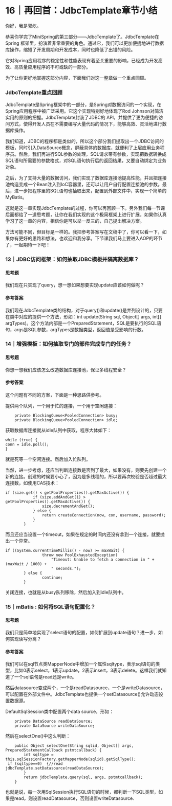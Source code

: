 # 16｜再回首：JdbcTemplate章节小结
你好，我是郭屹。

恭喜你学完了MiniSpring的第三部分——JdbcTemplate了。JdbcTemplate在Spring 框架里，扮演着非常重要的角色。通过它，我们可以更加便捷地进行数据库操作，缩短了开发周期和开发成本，同时也降低了出错的风险。

它对Spring应用程序的稳定性和性能表现有着至关重要的影响，已经成为开发高效、高质量应用程序的不可或缺的一部分。

为了让你更好地掌握这部分内容，下面我们对这一整章做一个重点回顾。

### JdbcTemplate重点回顾

JdbcTemplate是Spring框架中的一部分，是Spring对数据访问的一个实现，在Spring应用程序中被广泛采用。它这个实现特别好地体现了Rod Johnson对简洁实用的原则的把握。JdbcTemplate封装了JDBC的 API，并提供了更为便捷的访问方式，使得开发人员在不需要编写大量代码的情况下，能够高效、灵活地进行数据库操作。

我们知道，JDBC的程序都是类似的，所以这个部分我们提取出一个JDBC访问的模板，同时引入DataSource概念，屏蔽具体的数据库，就便利了上层应用业务程序员。然后，我们再进行SQL参数的处理，SQL请求带有参数，实现把数据转换成SQL语句所需要的参数格式，对SQL语句执行后的返回结果，又要自动绑定为业务对象。

之后，为了支持大量的数据访问，我们实现了数据库连接池提高性能，并且把连接池构造变成一个Bean注入到IoC容器里，还可以让用户自行配置连接池的参数。最后，进一步把程序里的SQL语句也抽取出来，配置到外部文件中，实现一个简单的MyBatis。

这就是这一章实现JdbcTemplate的过程，你可以再回顾一下。另外我们每一节课后面都给了一道思考题，让你在我们实现的这个极简框架上进行扩展，如果你认真学习了这一章的内容，相信你是可以举一反三的，自己提出解决方案。

方法可能不同，但目标是一样的。我把参考答案写在文稿中了，你可以看一下，如果你有更好的思路和想法，也欢迎和我分享。下节课我们马上要进入AOP的环节了，一起期待一下吧！

### 13｜JDBC访问框架：如何抽取JDBC模板并隔离数据库？

#### 思考题

我们现在只实现了query，想一想如果想要实现update应该如何做呢？

#### 参考答案

我们现在JdbcTemplate类的结构，对于query()和update()是并列设计的，只要在类中对应的提供一个方法，形如：int update(String sql, Object\[\] args, int\[\] argTypes)。这个方法内部是一个PreparedStatement，SQL是要执行的SQL语句，args是SQL参数，argTypes是数据类型，返回值是受影响的行数。

### 14｜增强模板：如何抽取专门的部件完成专门的任务？

#### 思考题

你想一想我们应该怎么改造数据库连接池，保证多线程安全？

#### 参考答案

这个问题有不同的方案，下面是一种思路供参考。

提供两个队列，一个用于忙的连接，一个用于空闲连接：

```plain
    private BlockingQueue<PooledConnection> busy;
    private BlockingQueue<PooledConnection> idle;

```

获取数据库连接就从idle队列中获取，程序大体如下：

```plain
while (true) {
conn = idle.poll();
}

```

就是死等一个空闲连接。然后加入忙队列。

当然，进一步考虑，还应当判断连接数是否到了最大，如果没有，则要先创建一个新的连接。创建的时候要小心了，因为是多线程的，所以要再次校验是否超过最大连接数，如使用CAS技术：

```plain
if (size.get() < getPoolProperties().getMaxActive()) {
            if (size.addAndGet(1) > getPoolProperties().getMaxActive()) {
                size.decrementAndGet();
            } else {
                return createConnection(now, con, username, password);
            }
        }

```

而且还应当设置一个timeout，如果在规定的时间内还没有拿到一个连接，就要抛出一个异常。

```plain
if ((System.currentTimeMillis() - now) >= maxWait) {
                throw new PoolExhaustedException(
                    "Timeout: Unable to fetch a connection in " + (maxWait / 1000) +
                    " seconds.");
        } else {
                continue;
        }

```

关闭连接，也就是从busy队列移除，然后加入到idle队列中。

### 15｜mBatis : 如何将SQL语句配置化？

#### 思考题

我们只是简单地实现了select语句的配置，如何扩展到update语句？进一步，如何实现读写分离？

#### 参考答案

我们可以在sql节点类MapperNode中增加一个属性sqltype，表示sql语句的类型，比如0表示select，1表示update，2表示insert，3表示delete。这样我们就知道了一个sql语句是read还是write。

然后datasource变成两个，一个是readDatasource，一个是writeDatasource，可以配置在外部文件中。JdbcTemplate也提供一个setDatasource()允许动态设置数据源。

DefaultSqlSession类中配置两个data source，形如：

```plain
	private DataSource readDataSource;
	private DataSource writeDataSource;

```

然后在selectOne()中这么判断：

```plain
	public Object selectOne(String sqlid, Object[] args, PreparedStatementCallback pstmtcallback) {
		int sqltype = this.sqlSessionFactory.getMapperNode(sqlid).getSqlType();
 if (sqltype==0)  {//read
jdbcTemplate.setDatasource(readDataSource);
		}
		return jdbcTemplate.query(sql, args, pstmtcallback);
	}

```

也就是说，每一次用SqlSession执行SQL语句的时候，都判断一下SQL类型，如果是read，则设置readDatasource，否则设置writeDatasource.